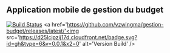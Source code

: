 ## Application mobile de gestion du budget
<a href='https://travis-ci.org/vzwingma/gestion-budget/branches'><img src='https://travis-ci.org/vzwingma/gestion-budget.svg?branch=mobile' alt='Build Status' /></a>
<a href='https://github.com/vzwingma/gestion-budget/releases/latest/'<img src='https://d25lcipzij17d.cloudfront.net/badge.svg?id=gh&type=6&v=0.0.1&x2=0' alt='Version Build' /></a>